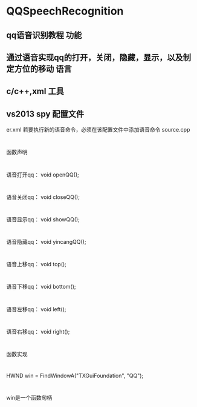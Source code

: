 

# QQSpeechRecognition
qq语音识别教程
功能
--
通过语音实现qq的打开，关闭，隐藏，显示，以及制定方位的移动
语言
--
c/c++,xml
工具
--
vs2013 spy 
配置文件
--
er.xml
若要执行新的语音命令，必须在该配置文件中添加语音命令
source.cpp
#
函数声明
#
语音打开qq：
void openQQ();
#
语音关闭qq：
void closeQQ();
#
语音显示qq：
void showQQ();
#
语音隐藏qq：
void yincangQQ();
#
语音上移qq：
void top();
#
语音下移qq：
void bottom();
#
语音左移qq：
void left();
#
语音右移qq：
void right();
#
函数实现
#
HWND win = FindWindowA("TXGuiFoundation", "QQ");
#
win是一个函数句柄
